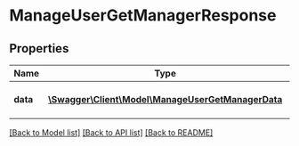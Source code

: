 # ManageUserGetManagerResponse

## Properties
Name | Type | Description | Notes
------------ | ------------- | ------------- | -------------
**data** | [**\Swagger\Client\Model\ManageUserGetManagerData**](ManageUserGetManagerData.md) | Returns user manager ID | 

[[Back to Model list]](../README.md#documentation-for-models) [[Back to API list]](../README.md#documentation-for-api-endpoints) [[Back to README]](../README.md)


